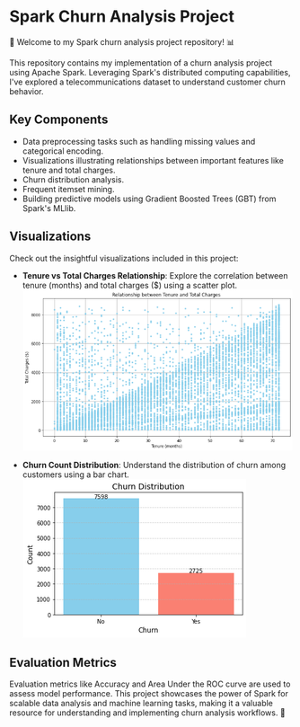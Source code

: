 # Spark Churn Analysis Project

🚀 Welcome to my Spark churn analysis project repository! 📊

This repository contains my implementation of a churn analysis project using Apache Spark. Leveraging Spark's distributed computing capabilities, I've explored a telecommunications dataset to understand customer churn behavior. 

## Key Components

- Data preprocessing tasks such as handling missing values and categorical encoding.
- Visualizations illustrating relationships between important features like tenure and total charges.
- Churn distribution analysis.
- Frequent itemset mining.
- Building predictive models using Gradient Boosted Trees (GBT) from Spark's MLlib.

## Visualizations

Check out the insightful visualizations included in this project:

- **Tenure vs Total Charges Relationship**: Explore the correlation between tenure (months) and total charges ($) using a scatter plot.
  ![Tenure vs Total Charges Relationship](TenureVsCharges.png)

- **Churn Count Distribution**: Understand the distribution of churn among customers using a bar chart.
  ![Churn Count Distribution](ChurnCountDistribution.png)

## Evaluation Metrics

Evaluation metrics like Accuracy and Area Under the ROC curve are used to assess model performance. This project showcases the power of Spark for scalable data analysis and machine learning tasks, making it a valuable resource for understanding and implementing churn analysis workflows. 🌟
